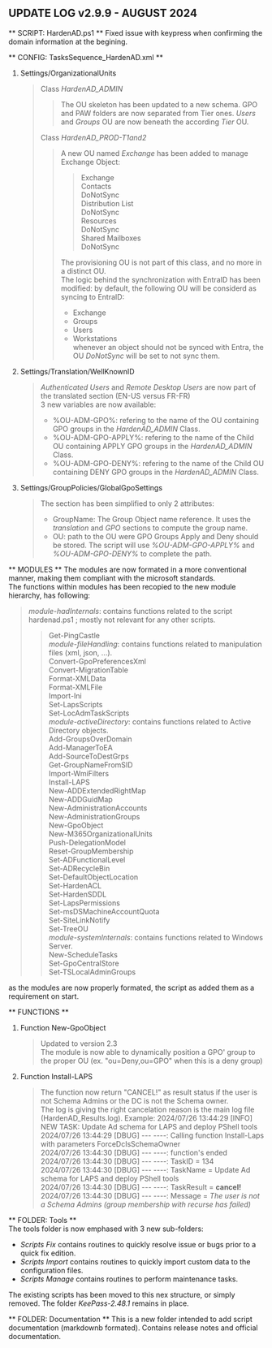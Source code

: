 ## UPDATE LOG v2.9.9 - AUGUST 2024 

** SCRIPT: HardenAD.ps1 ** 
Fixed issue with keypress when confirming the domain information at the begining.

** CONFIG: TasksSequence_HardenAD.xml ** 
1. Settings/OrganizationalUnits
   > Class *HardenAD_ADMIN* 
   >> The OU skeleton has been updated to a new schema. GPO and PAW folders are now separated from Tier ones. 
   >> *Users* and *Groups* OU are now beneath the according *Tier* OU.
   >  
   > Class *HardenAD_PROD-T1and2* 
   >> A new OU named *Exchange* has been added to manage Exchange Object:
   >>>  Exchange  
   >>>    Contacts  
   >>>      DoNotSync  
   >>>    Distribution List  
   >>>      DoNotSync  
   >>>    Resources  
   >>>      DoNotSync  
   >>>    Shared Mailboxes  
   >>>      DoNotSync  
   >>  
   >> The provisioning OU is not part of this class, and no more in a distinct OU.  
   >> The logic behind the synchronization with EntraID has been modified: by default, the following OU will be considerd as syncing to EntraID:  
   >> - Exchange  
   >> - Groups  
   >> - Users  
   >> - Workstations  
   >> whenever an object should not be synced with Entra, the OU *DoNotSync* will be set to not sync them.  
   >  
2. Settings/Translation/WellKnownID  
   > *Authenticated Users* and *Remote Desktop Users* are now part of the translated section (EN-US versus FR-FR)  
   > 3 new variables are now available:  
   > - %OU-ADM-GPO%: refering to the name of the OU containing GPO groups in the *HardenAD_ADMIN* Class.  
   > - %OU-ADM-GPO-APPLY%: refering to the name of the Child OU containing APPLY GPO groups in the *HardenAD_ADMIN* Class.  
   > - %OU-ADM-GPO-DENY%: refering to the name of the Child OU containing DENY GPO groups in the *HardenAD_ADMIN* Class.  
3. Settings/GroupPolicies/GlobalGpoSettings  
   > The section has been simplified to only 2 attributes:  
   > - GroupName: The Group Object name reference. It uses the *translation* and *GPO* sections to compute the group name.  
   > - OU: path to the OU were GPO Groups Apply and Deny should be stored. The script will use *%OU-ADM-GPO-APPLY%* and *%OU-ADM-GPO-DENY%* to complete the path.  

** MODULES ** 
The modules are now formated in a more conventional manner, making them compliant with the microsoft standards.  
The functions within modules has been recopied to the new module hierarchy, has following:  
> *module-hadInternals*: contains functions related to the script hardenad.ps1 ; mostly not relevant for any other scripts.  
>> Get-PingCastle  
> *module-fileHandling*: contains functions related to manipulation files (xml, json, ...).  
>> Convert-GpoPreferencesXml  
>> Convert-MigrationTable  
>> Format-XMLData  
>> Format-XMLFile  
>> Import-Ini  
>> Set-LapsScripts  
>> Set-LocAdmTaskScripts  
> *module-activeDirectory*: contains functions related to Active Directory objects.  
>> Add-GroupsOverDomain  
>> Add-ManagerToEA  
>> Add-SourceToDestGrps  
>> Get-GroupNameFromSID  
>> Import-WmiFilters  
>> Install-LAPS  
>> New-ADDExtendedRightMap  
>> New-ADDGuidMap  
>> New-AdministrationAccounts  
>> New-AdministrationGroups  
>> New-GpoObject  
>> New-M365OrganizationalUnits  
>> Push-DelegationModel  
>> Reset-GroupMembership  
>> Set-ADFunctionalLevel  
>> Set-ADRecycleBin  
>> Set-DefaultObjectLocation  
>> Set-HardenACL  
>> Set-HardenSDDL  
>> Set-LapsPermissions  
>> Set-msDSMachineAccountQuota  
>> Set-SiteLinkNotify  
>> Set-TreeOU  
> *module-systemInternals*: contains functions related to Windows Server.  
>> New-ScheduleTasks  
>> Set-GpoCentralStore  
>> Set-TSLocalAdminGroups  

as the modules are now properly formated, the script as added them as a requirement on start.  

** FUNCTIONS  **  
1. Function New-GpoObject  
   > Updated to version 2.3  
   > The module is now able to dynamically position a GPO' group to the proper OU (ex. "ou=Deny,ou=GPO" when this is a deny group)  
2. Function Install-LAPS  
   > The function now return "CANCEL!" as result status if the user is not Schema Admins or the DC is not the Schema owner.  
   > The log is giving the right cancelation reason is the main log file (HardenAD_Results.log). Example:
   > 2024/07/26 13:44:29	[INFO]	NEW TASK: Update Ad schema for LAPS and deploy PShell tools
   > 2024/07/26 13:44:29	[DBUG]	--- ----: Calling function Install-Laps with parameters ForceDcIsSchemaOwner  
   > 2024/07/26 13:44:30	[DBUG]	--- ----: function's ended  
   > 2024/07/26 13:44:30	[DBUG]	--- ----: TaskID     = 134  
   > 2024/07/26 13:44:30	[DBUG]	--- ----: TaskName   = Update Ad schema for LAPS and deploy PShell tools  
   > 2024/07/26 13:44:30	[DBUG]	--- ----: TaskResult = **cancel!**  
   > 2024/07/26 13:44:30	[DBUG]	--- ----: Message    = *The user is not a Schema Admins (group membership with recurse has failed)*  
   
** FOLDER: Tools **  
The tools folder is now emphased with 3 new sub-folders:  
- *Scripts Fix* contains routines to quickly resolve issue or bugs prior to a quick fix edition.  
- *Scripts Import* contains routines to quickly import custom data to the configuration files.  
- *Scripts Manage* contains routines to perform maintenance tasks.  
  
The existing scripts has been moved to this nex structure, or simply removed. The folder *KeePass-2.48.1* remains in place.

** FOLDER: Documentation **
This is a new folder intended to add script documentation (markdownb formated). Contains release notes and official documentation.